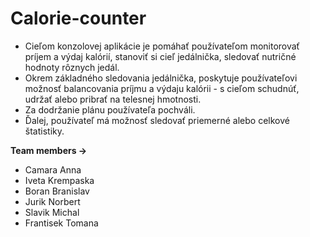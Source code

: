 # Calorie-counter

* Cieľom konzolovej aplikácie je pomáhať používateľom monitorovať príjem a výdaj kalórií, stanoviť si cieľ jedálnička, sledovať nutričné hodnoty rôznych jedál. 
* Okrem základného sledovania jedálnička, poskytuje používateľovi možnosť balancovania príjmu a výdaju kalórii - s cieľom schudnúť, udržať alebo pribrať na telesnej hmotnosti. 
* Za dodržanie plánu používateľa pochváli.  
* Ďalej, používateľ má možnosť sledovať priemerné alebo celkové štatistiky.

**Team members ->**
* Camara Anna
* Iveta Krempaska
* Boran Branislav
* Jurik Norbert
* Slavik Michal
* Frantisek Tomana
